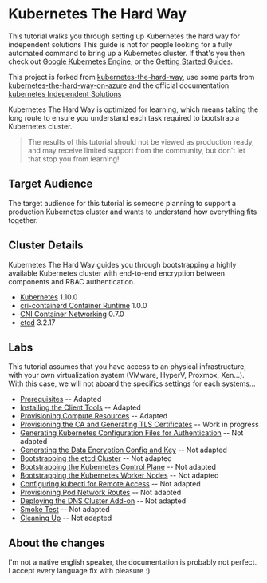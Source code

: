 # Kubernetes The Hard Way

This tutorial walks you through setting up Kubernetes the hard way for independent solutions 
This guide is not for people looking for a fully automated command to bring up a Kubernetes cluster. 
If that's you then check out [Google Kubernetes Engine](https://cloud.google.com/kubernetes-engine), 
or the [Getting Started Guides](http://kubernetes.io/docs/getting-started-guides/).

This project is forked from [kubernetes-the-hard-way](https://github.com/kelseyhightower/kubernetes-the-hard-way),
use some parts from [kubernetes-the-hard-way-on-azure](https://github.com/ivanfioravanti/kubernetes-the-hard-way-on-azure) 
and the official documentation [kubernetes Independent Solutions](https://kubernetes.io/docs/setup/independent/install-kubeadm/)

Kubernetes The Hard Way is optimized for learning, 
which means taking the long route to ensure you understand each task required to bootstrap a Kubernetes cluster.

> The results of this tutorial should not be viewed as production ready, 
and may receive limited support from the community, but don't let that stop you from learning!

## Target Audience

The target audience for this tutorial is someone planning to support a production Kubernetes
cluster and wants to understand how everything fits together.

## Cluster Details

Kubernetes The Hard Way guides you through bootstrapping a highly available Kubernetes cluster with
end-to-end encryption between components and RBAC authentication.

* [Kubernetes](https://github.com/kubernetes/kubernetes) 1.10.0
* [cri-containerd Container Runtime](https://github.com/kubernetes-incubator/cri-containerd) 1.0.0 
* [CNI Container Networking](https://github.com/containernetworking/cni) 0.7.0
* [etcd](https://github.com/coreos/etcd) 3.2.17

## Labs

This tutorial assumes that you have access to an physical infrastructure, 
with your own virtualization system (VMware, HyperV, Proxmox, Xen...).
With this case, we will not aboard the specifics settings for each systems...

* [Prerequisites](docs/01-prerequisites.md)  -- Adapted
* [Installing the Client Tools](docs/02-client-tools.md) -- Adapted
* [Provisioning Compute Resources](docs/03-compute-resources.md) -- Adapted
* [Provisioning the CA and Generating TLS Certificates](docs/04-certificate-authority.md) -- Work in progress
* [Generating Kubernetes Configuration Files for Authentication](docs/05-kubernetes-configuration-files.md) -- Not adapted
* [Generating the Data Encryption Config and Key](docs/06-data-encryption-keys.md) -- Not adapted
* [Bootstrapping the etcd Cluster](docs/07-bootstrapping-etcd.md) -- Not adapted
* [Bootstrapping the Kubernetes Control Plane](docs/08-bootstrapping-kubernetes-controllers.md) -- Not adapted
* [Bootstrapping the Kubernetes Worker Nodes](docs/09-bootstrapping-kubernetes-workers.md) -- Not adapted
* [Configuring kubectl for Remote Access](docs/10-configuring-kubectl.md) -- Not adapted
* [Provisioning Pod Network Routes](docs/11-pod-network-routes.md) -- Not adapted
* [Deploying the DNS Cluster Add-on](docs/12-dns-addon.md) -- Not adapted
* [Smoke Test](docs/13-smoke-test.md) -- Not adapted
* [Cleaning Up](docs/14-cleanup.md) -- Not adapted

## About the changes
I'm not a native english speaker, the documentation is probably not perfect.
I accept every language fix with pleasure :)